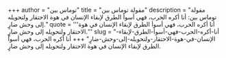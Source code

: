 +++
author = "توماس بين"
title = "مقولة توماس بين"
description = "مقولة توماس بين: أنا أكره الحرب، فهي أسوأ الطرق لإبقاء الإنسان في هوة الاحتقار ولتحويله إلى وحش ضارٍ."
quote = '''أنا أكره الحرب، فهي أسوأ الطرق لإبقاء الإنسان في هوة الاحتقار ولتحويله إلى وحش ضارٍ.''' 
slug = "أنا-أكره-الحرب-فهي-أسوأ-الطرق-لإبقاء-الإنسان-في-هوة-الاحتقار-ولتحويله-إلى-وحش-ضارٍ"
+++
أنا أكره الحرب، فهي أسوأ الطرق لإبقاء الإنسان في هوة الاحتقار ولتحويله إلى وحش ضارٍ.

